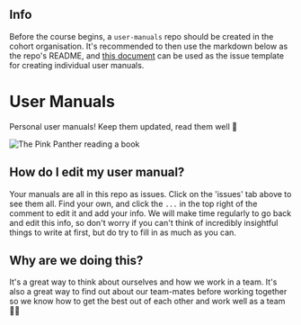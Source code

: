 ## Info

Before the course begins, a `user-manuals` repo should be created in the cohort organisation. It's recommended to then use the markdown below as the repo's README, and [this document](./ISSUE_TEMPLATE.md) can be used as the issue template for creating individual user manuals.

# User Manuals
Personal user manuals! Keep them updated, read them well 📒

![The Pink Panther reading a book](https://media.giphy.com/media/ZCmDhIFeF1s2c/giphy.gif)

## How do I edit my user manual?
Your manuals are all in this repo as issues. Click on the 'issues' tab above to see them all.
Find your own, and click the `...` in the top right of the comment to edit it and add your info.
We will make time regularly to go back and edit this info, so don't worry if you can't think of incredibly insightful things to write at first, but do try to fill in as much as you can.

## Why are we doing this?
It's a great way to think about ourselves and how we work in a team. It's also a great way to find out about our team-mates before working together so we know how to get the best out of each other and work well as a team 👭👬
